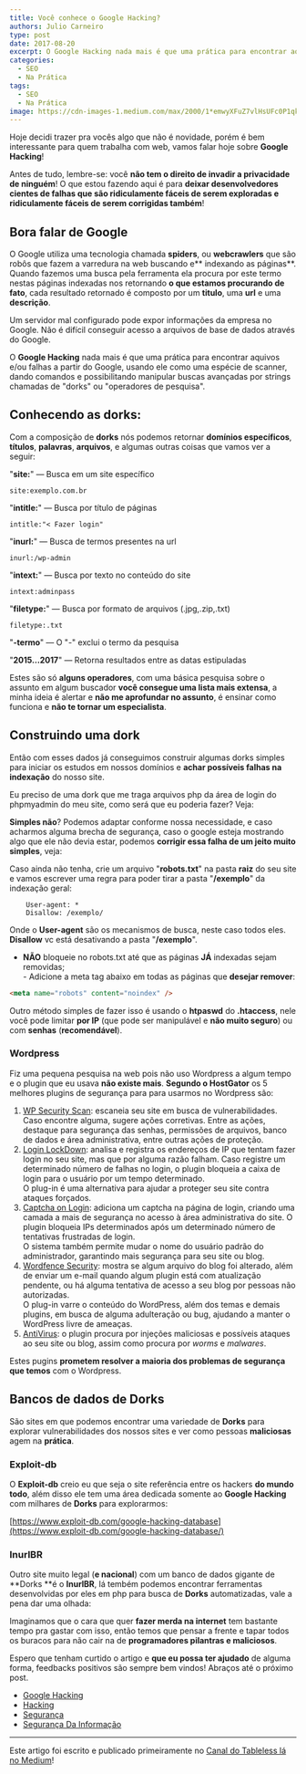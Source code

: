```yaml
---
title: Você conhece o Google Hacking?
authors: Julio Carneiro
type: post
date: 2017-08-20
excerpt: O Google Hacking nada mais é que uma prática para encontrar aquivos e/ou falhas a partir do GoogleEntão vamos entender e conhece-lo na prática!
categories:
  - SEO
  - Na Prática
tags:
  - SEO
  - Na Prática
image: https://cdn-images-1.medium.com/max/2000/1*emwyXFuZ7vlHsUFc0P1qkA.png
---
```


Hoje decidi trazer pra vocês algo que não é
novidade, porém é bem interessante para quem trabalha com web, vamos falar hoje
sobre **Google Hacking**!

Antes de tudo, lembre-se: você **não tem o direito de invadir a privacidade de ninguém**! O que
estou fazendo aqui é para **deixar desenvolvedores cientes de falhas que são
ridiculamente fáceis de serem exploradas e ridiculamente fáceis de serem
corrigidas também**!

## Bora falar de Google

O Google utiliza uma tecnologia chamada **spiders**, ou **webcrawlers** que são
robôs que fazem a varredura na web buscando e** indexando as páginas**. Quando
fazemos uma busca pela ferramenta ela procura por este termo nestas páginas
indexadas nos retornando **o que estamos procurando de fato**, cada resultado
retornado é composto por um **titulo**, uma **url** e uma **descrição**.

Um servidor mal configurado pode expor informações da empresa no Google. Não é
difícil conseguir acesso a arquivos de base de dados através do Google.

O **Google Hacking** nada mais é que uma prática para encontrar aquivos e/ou
falhas a partir do Google, usando ele como uma espécie de scanner, dando
comandos e possibilitando manipular buscas avançadas por strings chamadas de
"dorks" ou "operadores de pesquisa".

## Conhecendo as dorks:

Com a composição de **dorks** nós podemos retornar **domínios específicos**,
**títulos**, **palavras**, **arquivos**, e algumas outras coisas que vamos ver a
seguir:

"**site:**" — Busca em um site específico

```
site:exemplo.com.br
```

"**intitle:**" — Busca por título de páginas


```
intitle:"< Fazer login"
```

"**inurl:**" — Busca de termos presentes na url

```
inurl:/wp-admin
```

"**intext:**" — Busca por texto no conteúdo do site

```
intext:adminpass
```

"**filetype:**" — Busca por formato de arquivos (.jpg,.zip,.txt)

```
filetype:.txt
```


"**-termo**" — O "-" exclui o termo da pesquisa

"**2015…2017**" — Retorna resultados entre as datas estipuladas

Estes são só **alguns operadores**, com uma básica pesquisa sobre o assunto em
algum buscador **você consegue uma lista mais extensa**, a minha ideia é alertar
e **não me aprofundar no assunto**, é ensinar como funciona e **não te tornar um
especialista**.

## Construindo uma dork

Então com esses dados já conseguimos construir algumas dorks simples para
iniciar os estudos em nossos domínios e **achar possíveis falhas na indexação**
do nosso site.

Eu preciso de uma dork que me traga arquivos php da área de login do phpmyadmin
do meu site, como será que eu poderia fazer? Veja:


**Simples não**? Podemos adaptar conforme nossa necessidade, e caso acharmos
alguma brecha de segurança, caso o google esteja mostrando algo que ele não
devia estar, podemos **corrigir essa falha de um jeito muito simples**, veja:

Caso ainda não tenha, crie um arquivo "**robots.txt**" na pasta **raiz** do seu
site e vamos escrever uma regra para poder tirar a pasta "**/exemplo**" da
indexação geral:

```
    User-agent: * 
    Disallow: /exemplo/
```

Onde o **User-agent** são os mecanismos de busca, neste caso todos eles. <br>
**Disallow** vc está desativando a pasta "**/exemplo**".

- **NÃO** bloqueie no robots.txt até que as páginas **JÁ** indexadas sejam
removidas; <br> - Adicione a meta tag abaixo em todas as páginas que **desejar
remover**:

```html
<meta name="robots" content="noindex" />
```

Outro método simples de fazer isso é usando o **htpaswd** do **.htaccess**, nele
você pode limitar **por IP** (que pode ser manipulável e **não muito seguro**)
ou com **senhas** (**recomendável**).

### Wordpress

Fiz uma pequena pesquisa na web pois não uso Wordpress a algum tempo e o plugin
que eu usava **não existe mais**. **Segundo o HostGator** os 5 melhores plugins
de segurança para para usarmos no Wordpress são:

1.  [WP Security Scan](http://wordpress.org/plugins/wp-security-scan): escaneia seu
site em busca de vulnerabilidades. Caso encontre alguma, sugere ações
corretivas. Entre as ações, destaque para segurança das senhas, permissões de
arquivos, banco de dados e área administrativa, entre outras ações de proteção.
1.  [Login LockDown](http://wordpress.org/plugins/login-lockdown): analisa e
registra os endereços de IP que tentam fazer login no seu site, mas que por
alguma razão falham. Caso registre um determinado número de falhas no login, o
plugin bloqueia a caixa de login para o usuário por um tempo determinado.<br> O
plug-in é uma alternativa para ajudar a proteger seu site contra ataques
forçados.
1.  [Captcha on Login](http://wordpress.org/plugins/captcha-on-login): adiciona um
captcha na página de login, criando uma camada a mais de segurança no acesso à
área administrativa do site. O plugin bloqueia IPs determinados após um
determinado número de tentativas frustradas de login.<br> O sistema também
permite mudar o nome do usuário padrão do administrador, garantindo mais
segurança para seu site ou blog.
1.  [Wordfence Security](http://wordpress.org/plugins/wordfence/): mostra se algum
arquivo do blog foi alterado, além de enviar um e-mail quando algum plugin está
com atualização pendente, ou há alguma tentativa de acesso a seu blog por
pessoas não autorizadas.<br> O plug-in varre o conteúdo do WordPress, além dos
temas e demais plugins, em busca de alguma adulteração ou bug, ajudando a manter
o WordPress livre de ameaças.
1.  [AntiVirus](http://wordpress.org/plugins/antivirus/): o plugin procura por
injeções maliciosas e possíveis ataques ao seu site ou blog, assim como procura
por *worms* e *malwares*.

Estes pugins **prometem resolver a maioria dos problemas de segurança que
temos** com o Wordpress.

## Bancos de dados de Dorks

São sites em que podemos encontrar uma variedade de **Dorks** para explorar
vulnerabilidades dos nossos sites e ver como pessoas **maliciosas** agem na
**prática**.

### Exploit-db

O **Exploit-db** creio eu que seja o site referência entre os hackers **do mundo
todo**, além disso ele tem uma área dedicada somente ao **Google Hacking** com
milhares de **Dorks** para explorarmos:

[https://www.exploit-db.com/google-hacking-database](https://www.exploit-db.com/google-hacking-database/)

### InurlBR

Outro site muito legal (**e nacional**) com um banco de dados gigante de **Dorks
**é o **InurlBR**, lá tembém podemos encontrar ferramentas desenvolvidas por
eles em php para busca de **Dorks** automatizadas, vale a pena dar uma olhada:

Imaginamos que o cara que quer **fazer merda na internet** tem bastante tempo
pra gastar com isso, então temos que pensar a frente e tapar todos os buracos
para não cair na de **programadores pilantras e maliciosos**.

Espero que tenham curtido o artigo e **que eu possa ter ajudado** de alguma
forma, feedbacks positivos são sempre bem vindos! Abraços até o próximo post.

* [Google Hacking](https://medium.com/tag/google-hacking?source=post)
* [Hacking](https://medium.com/tag/hacking?source=post)
* [Segurança](https://medium.com/tag/seguranÃ§a?source=post)
* [Segurança Da Informação](https://medium.com/tag/seguranÃ§a-da-informaÃ§Ã£o?source=post)

---

Este artigo foi escrito e publicado primeiramente no [Canal do Tableless lá no Medium](https://medium.com/tableless)! 
